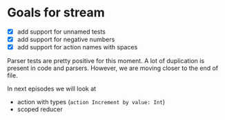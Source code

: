 # Goals for stream

- [x] add support for unnamed tests
- [x] add support for negative numbers
- [x] add support for action names with spaces

Parser tests are pretty positive for this moment. A lot of duplication is present in code and parsers. 
However, we are moving closer to the end of file. 

In next episodes we will look at 

- action with types (`action Increment by value: Int`)
- scoped reducer

